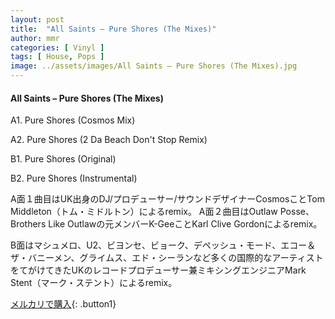```yaml
---
layout: post
title:  "All Saints – Pure Shores (The Mixes)"
author: mmr
categories: [ Vinyl ]
tags: [ House, Pops ]
image: ../assets/images/All Saints – Pure Shores (The Mixes).jpg
---
```


#### All Saints – Pure Shores (The Mixes)

A1. Pure Shores (Cosmos Mix)

A2. Pure Shores (2 Da Beach Don't Stop Remix)

B1. Pure Shores (Original)

B2. Pure Shores (Instrumental)

A面１曲目はUK出身のDJ/プロデューサー/サウンドデザイナーCosmosことTom Middleton（トム・ミドルトン）によるremix。
A面２曲目はOutlaw Posse、Brothers Like Outlawの元メンバーK-GeeことKarl Clive Gordonによるremix。

B面はマシュメロ、U2、ビヨンセ、ビョーク、デペッシュ・モード、エコー＆ザ・バニーメン、グライムス、エド・シーランなど多くの国際的なアーティストをてがけてきたUKのレコードプロデューサー兼ミキシングエンジニアMark Stent（マーク・ステント）によるremix。


[メルカリで購入](https://jp.mercari.com/item/m60756646453){: .button1}

